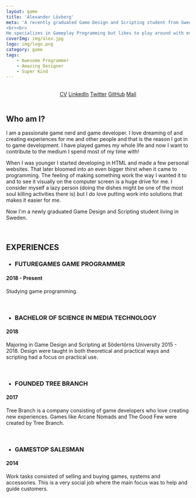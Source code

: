 ```yaml
---
layout: game
title: 'Alexander Lövberg'
meta: 'A recently graduated Game Design and Scripting student from Sweden. He has a big passion when it comes to gaming and game development and know that this will be his future.
<br><br>
He specializes in Gameplay Programming but likes to play around with everything from complex AI to beautiful 3D art.'
coverImg: img/alex.jpg
logo: img/logo.png
category: game
tags:
    - Awesome Programmer
    - Amazing Designer
    - Super Kind
---
```


<br>
<center>
<a class="button" href="{{site.baseurl}}/data/CV_AlexanderLovberg.pdf">CV</a>
<a class="button" href="https://www.linkedin.com/in/alexanderlovberg/">LinkedIn</a>
<a class="button" href="https://twitter.com/LeafMountain">Twitter</a>
<a class="button" href="https://github.com/LeafMountain">GitHub</a>
<a class="button" href="mailto: contact@alexanderlovberg.com">Mail</a>
</center>
<br>

## Who am I?

I am a passionate game nerd and game developer. I love dreaming of and creating experiences for me and other people and that is the reason I got in to game development. I have played games my whole life and now I want to contribute to the medium I spend most of my time with!

When I was younger I started developing in HTML and made a few personal websites. That later bloomed into an even bigger thirst when it came to programming. The feeling of making something work the way I wanted it to and to see it visually on the computer screen is a huge drive for me. I consider myself a lazy person (doing the dishes might be one of the most soul killing activities there is) but I do love putting work into solutions that makes it easier for me.

Now I'm a newly graduated Game Design and Scripting student living in Sweden.

<br>




## EXPERIENCES

* ### FUTUREGAMES GAME PROGRAMMER
#### 2018 - Present <br>
Studying game programming.

<br>

* ### BACHELOR OF SCIENCE IN MEDIA TECHNOLOGY
#### 2018 <br>
Majoring in Game Design and Scripting at Södertörns University
2015 - 2018. Design were taught in both theoretical and practical
ways and scripting had a focus on practical use.

<br>

* ### FOUNDED TREE BRANCH 
#### 2017<br>
Tree Branch is a company consisting of game developers who love
creating new experiences. Games like Arcane Nomads and The
Good Few were created by Tree Branch.

<br>

* ### GAMESTOP SALESMAN 
#### 2014 <br>
Work tasks consisted of selling and buying games, systems and
accessories. This is a very social job where the main focus was to
help and guide customers.


